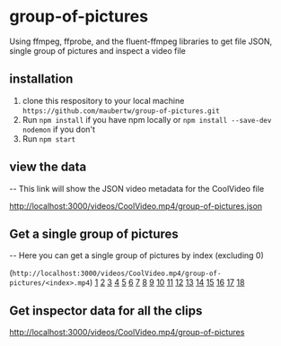 # group-of-pictures
Using ffmpeg, ffprobe, and the fluent-ffmpeg libraries to get file JSON, single group of pictures and inspect a video file

## installation
1.  clone this respository to your local machine
`https://github.com/maubertw/group-of-pictures.git`
2.  Run `npm install` if you have npm locally or `npm install --save-dev nodemon` if you don't
3.  Run `npm start`

## view the data
-- This link will show the JSON video metadata for the CoolVideo file <br/>

[http://localhost:3000/videos/CoolVideo.mp4/group-of-pictures.json](http://localhost:3000/videos/CoolVideo.mp4/group-of-pictures.json)

## Get a single group of pictures
-- Here you can get a single group of pictures by index (excluding 0) <br/>

(`http://localhost:3000/videos/CoolVideo.mp4/group-of-pictures/<index>.mp4`)
[1](http://localhost:3000/videos/CoolVideo.mp4/group-of-pictures/1.mp4)
[2](http://localhost:3000/videos/CoolVideo.mp4/group-of-pictures/2.mp4)
[3](http://localhost:3000/videos/CoolVideo.mp4/group-of-pictures/3.mp4)
[4](http://localhost:3000/videos/CoolVideo.mp4/group-of-pictures/4.mp4)
[5](http://localhost:3000/videos/CoolVideo.mp4/group-of-pictures/5.mp4)
[6](http://localhost:3000/videos/CoolVideo.mp4/group-of-pictures/6.mp4)
[7](http://localhost:3000/videos/CoolVideo.mp4/group-of-pictures/7.mp4)
[8](http://localhost:3000/videos/CoolVideo.mp4/group-of-pictures/8.mp4)
[9](http://localhost:3000/videos/CoolVideo.mp4/group-of-pictures/9.mp4)
[10](http://localhost:3000/videos/CoolVideo.mp4/group-of-pictures/10.mp4)
[11](http://localhost:3000/videos/CoolVideo.mp4/group-of-pictures/11.mp4)
[12](http://localhost:3000/videos/CoolVideo.mp4/group-of-pictures/12.mp4)
[13](http://localhost:3000/videos/CoolVideo.mp4/group-of-pictures/13.mp4)
[14](http://localhost:3000/videos/CoolVideo.mp4/group-of-pictures/14.mp4)
[15](http://localhost:3000/videos/CoolVideo.mp4/group-of-pictures/15.mp4)
[16](http://localhost:3000/videos/CoolVideo.mp4/group-of-pictures/16.mp4)
[17](http://localhost:3000/videos/CoolVideo.mp4/group-of-pictures/17.mp4)
[18](http://localhost:3000/videos/CoolVideo.mp4/group-of-pictures/18.mp4)

## Get inspector data for all the clips
[http://localhost:3000/videos/CoolVideo.mp4/group-of-pictures](http://localhost:3000/videos/CoolVideo.mp4/group-of-pictures)






